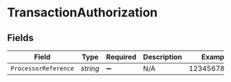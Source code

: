 # TransactionAuthorization


## Fields

| Field                | Type                 | Required             | Description          | Example              |
| -------------------- | -------------------- | -------------------- | -------------------- | -------------------- |
| `ProcessorReference` | *string*             | :heavy_minus_sign:   | N/A                  | 123456789XYZ         |